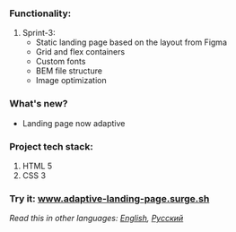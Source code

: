 ### Functionality: 
1. Sprint-3:
    * Static landing page based on the layout from Figma
    * Grid and flex containers
    * Custom fonts
    * BEM file structure
    * Image optimization
### What's new?
  * Landing page now adaptive
### Project tech stack:
1. HTML 5
2. CSS 3
### Try it: www.adaptive-landing-page.surge.sh
*Read this in other languages: [English](README.md), [Русский](README.ru.md)*
